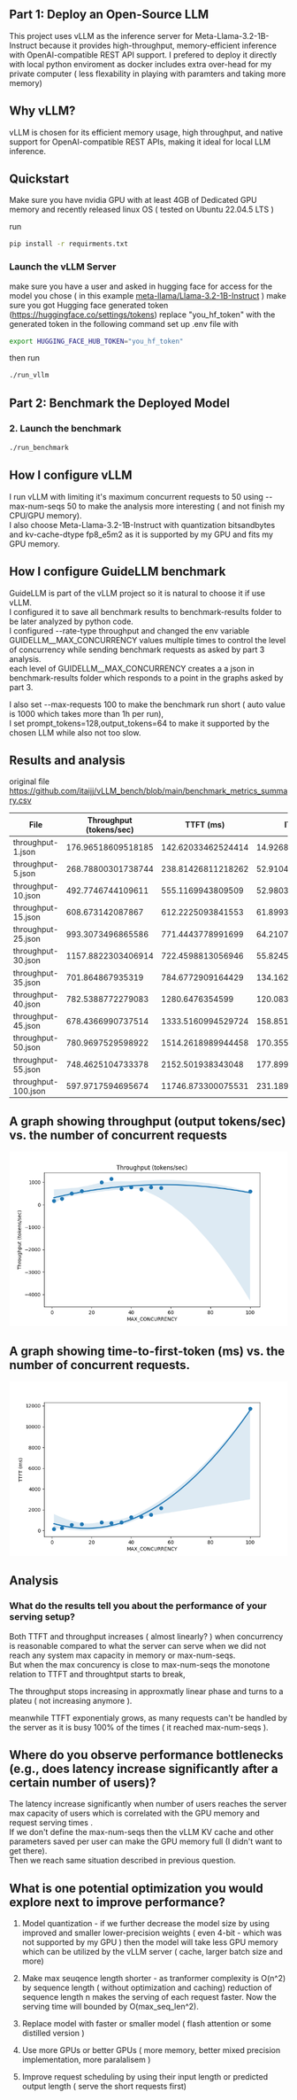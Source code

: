 ## Part 1: Deploy an Open-Source LLM

This project uses vLLM as the inference server for Meta-Llama-3.2-1B-Instruct because it provides high-throughput, memory-efficient inference with OpenAI-compatible REST API support.
I prefered to deploy it directly with local python enviroment as docker includes extra over-head for my private computer ( less flexability in playing with paramters and taking more memory)

## Why vLLM?
vLLM is chosen for its efficient memory usage, high throughput, and native support for OpenAI-compatible REST APIs, making it ideal for local LLM inference.

## Quickstart
Make sure you have nvidia GPU with at least 4GB of Dedicated GPU memory and recently released linux OS ( tested on Ubuntu 22.04.5 LTS  ) 

run 
```bash
pip install -r requirments.txt
```

### Launch the vLLM Server
make sure you have a user and asked in hugging face for access for the model you chose ( in this example [meta-llama/Llama-3.2-1B-Instruct](https://huggingface.co/meta-llama/Llama-3.2-1B-Instruct) )
make sure you got Hugging face generated token (https://huggingface.co/settings/tokens)
replace "you_hf_token" with the generated token in the following command
set up .env file with 
```bash
export HUGGING_FACE_HUB_TOKEN="you_hf_token"
```

then run 
```bash
./run_vllm
```

## Part 2: Benchmark the Deployed Model
### 2. Launch the benchmark
```bash
./run_benchmark
```

## How I configure vLLM
I run vLLM with limiting it's maximum concurrent requests to 50 using --max-num-seqs 50 to make the analysis more interesting ( and not finish my CPU/GPU memory). <br> 
I also choose Meta-Llama-3.2-1B-Instruct with quantization bitsandbytes and kv-cache-dtype fp8_e5m2 as it is supported by my GPU and fits my GPU memory.

## How I configure GuideLLM benchmark 
GuideLLM is part of the vLLM project so it is natural to choose it if use vLLM.  <br> 
I configured it to save all benchmark results to benchmark-results folder to be later analyzed by python code.  <br> 
I configured --rate-type throughput and changed the env variable GUIDELLM__MAX_CONCURRENCY values multiple times to control the level of concurrency while sending benchmark requests as asked by part 3 analysis.  <br> 
each level of GUIDELLM__MAX_CONCURRENCY creates a a json in benchmark-results folder which responds to a point in the graphs asked by part 3.  <br> 

I also set --max-requests 100 to make the benchmark run short ( auto value is 1000 which takes more than 1h per run),  <br> 
I set prompt_tokens=128,output_tokens=64 to make it supported by the chosen LLM while also not too slow.  <br> 

## Results and analysis
original file
https://github.com/itaijj/vLLM_bench/blob/main/benchmark_metrics_summary.csv


|File               |Throughput (tokens/sec)|TTFT (ms)         |ITL (ms)          |E2E Latency (ms)  |successful|errored|incomplete|total|MAX_CONCURRENCY|
|-------------------|-----------------------|------------------|------------------|------------------|----------|-------|----------|-----|---------------|
|throughput-1.json  |176.96518609518185     |142.62033462524414|14.926889699602883|1083.368525505066 |100       |0      |0         |100  |1              |
|throughput-5.json  |268.78800301738744     |238.81426811218262|52.91046782145426 |3572.4412918090816|100       |0      |0         |100  |5              |
|throughput-10.json |492.7746744109611      |555.1169943809509 |52.98030751092093 |3893.1265783309937|100       |0      |0         |100  |10             |
|throughput-15.json |608.673142087867       |612.2225093841553 |61.899358431498214|4512.113573551176 |100       |0      |0         |100  |15             |
|throughput-25.json |993.3073496865586      |771.4443778991699 |64.21078916579958 |4816.92489862442  |100       |0      |0         |100  |25             |
|throughput-30.json |1157.8822303406914     |722.4598813056946 |55.8245723588126  |4239.600236415863 |100       |0      |0         |100  |30             |
|throughput-35.json |701.864867935319       |784.6772909164429 |134.16212990170433|9237.067313194275 |100       |0      |0         |100  |35             |
|throughput-40.json |782.5388772279083      |1280.6476354599   |120.08334125791276|8846.103188991545 |100       |0      |0         |100  |40             |
|throughput-45.json |678.4366990737514      |1333.5160994529724|158.85149868707805|11341.336624622345|100       |0      |0         |100  |45             |
|throughput-50.json |780.9697529598922      |1514.2618989944458|170.3552846681504 |12246.83022737503 |100       |0      |0         |100  |50             |
|throughput-55.json |748.4625104733378      |2152.501938343048 |177.89952944195463|13360.371215343475|100       |0      |0         |100  |55             |
|throughput-100.json|597.9717594695674      |11746.873300075531|231.18942540789408|26311.972041130062|100       |0      |0         |100  |100            |



## A graph showing throughput (output tokens/sec) vs. the number of concurrent requests
![plot](plots/throughput.png)

## A graph showing time-to-first-token (ms) vs. the number of concurrent requests.
![plot](plots/TTFT.png)

## Analysis
### What do the results tell you about the performance of your serving setup?
Both TTFT and throughput increases ( almost linearly? ) when concurrency is reasonable compared to what the server can serve when we did not reach any system max capacity in memory or max-num-seqs.  <br> 
But when the max concurency is close to max-num-seqs the monotone relation to TTFT and throughtput starts to break,  <br> 

The throughput stops increasing in approxmatly linear phase and turns to a plateu ( not increasing anymore ).  <br> 

meanwhile TTFT exponentialy grows, as many requests can't be handled by the server as it is busy 100% of the times ( it reached  max-num-seqs ).  <br> 

## Where do you observe performance bottlenecks (e.g., does latency increase significantly after a certain number of users)?

The latency increase significantly when number of users reaches the server max capacity of users which is correlated with the GPU memory and request serving times .  <br> 
If we don't define the max-num-seqs then the vLLM KV cache and other parameters saved per user can make the GPU memory full (I didn't want to get there).  <br> 
Then we reach same situation described in previous question.

## What is one potential optimization you would explore next to improve performance?
1. Model quantization - if we further decrease the model size by using improved and smaller lower-precision  weights  ( even 4-bit - which was not supported by my GPU ) then the model will take less GPU memory which can be utilized by the vLLM server ( cache, larger batch size and more)

2. Make max seuqence length shorter - as tranformer complexity is O(n^2) by sequence length ( without optimization and caching) reduction of sequence length n makes the serving of each request faster. Now the serving time will bounded by O(max_seq_len^2). 

3.  Replace model with faster or smaller model ( flash attention or some distilled version )

4.  Use more GPUs or better GPUs ( more memory, better mixed precision implementation, more paralalisem ) 

5. Improve request scheduling by using their input length or predicted output length ( serve the short requests first)

